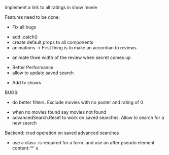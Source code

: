 implement a link to all ratings in show movie

Features need to be done:

<!-- - Save advanced Searches -->
<!-- - Click on Cast to get relevant Movies -->
<!-- - Create search Top actors movies -->
<!-- - Reviews -->
<!-- - Spinner -->

<!-- - Mobile -->

- Fix all bugs

* add .catch()
  <!-- * add flex grow to our cards -->
  <!-- * when open the first to the actors in show movie you need to refresh to get the results -->
  <!-- * try background-image url(foo) no-repeat center center/cover on images -->
  <!-- * select actor pagination goes to 1 when next page -->
  <!-- * add a better ui for advanced search saves and button author -->
    <!-- * add the css for popular actors -->
  <!-- * style the advancedsaved search buttons that every odd child is the other direction. -->
* create default props to all components
* animations -> First thing is to make an accordian to reviews

- animate thwe width of the review when secret comes up
<!-- * link to imdb on movie page -->

* Better Performance
* allow to update saved search
<!-- * secret tapping to get the torrent etc -->
* Add tv shows

BUGS:

<!-- - url for advanced search -->
<!-- - trailers -->
<!-- - sliders -->
<!-- - search cannot click on movie in suggestions -->
<!-- - fix percentage circle on display movie -->
<!-- - pagination is acting up -->

- do better filters. Exclude movies with no poster and rating of 0
<!-- - enter when searching -->
- when no movies found say movies not found
- advancedSearch.Reset to work on saved searches. Allow to search for a new search
  <!-- - when clicking on cast and pagination jumps to display only 1 page -->
  <!-- when going to a new window ability to save the paginaiton where you left off.
  create pagination to bottom of the page -->

Backend:
crud operation on saved advanced searches

- use a class .is-required for a form. and use an after pseudo element content:'\*'
  s
